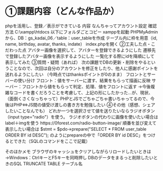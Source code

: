 <h1>①課題内容（どんな作品か）</h2>
phpを活用し、登録／表示ができている
内容
なんちゃってアカウント設定
確認方法
C:\xampp\htdocs 以下にフォルダごとコピー
xamppを起動
PHPMyAdminから、DB：gs_kadai_06／table：user_tableを作成
テーブル内に枠を用意（id, name, birthday, avatar, thanks, indate）
index.phpを開く
②工夫した点・こだわった点
アバター画像を選択して、アバターを登録できるようにした
遷移先で登録したアバター画像を表示するようにした
一覧化する際にidを降順にして表示してみた
③質問・疑問（あれば）
次の課題でDBの更新・削除をやるということなので、次回は自分のアカウントを修正をしたり、他人に感謝ポイントを送れるようにしたい （今時点ではthanksポイントが0のまま）
フロントとサーバーの使い分け
フロント：値をサーバーに渡す、結果をもらって描画に反映
サーバー：フロントから値をもらって判定、処理、値をフロントに返す
→今後複雑なコードを書くだろうことを考慮して、上記の形にしたかった…が、現状、（面倒くさくなっちゃって）PHPとJSでごちゃごちゃ書いちゃってるので、今後はPHP⇔JS間の値受け渡しの書き方を勉強したい
④その他（感想、シェアしたいことなんでも）
どれか一つを選択させて値を送りたいならラジオボタン（input type="radio"）を使う。
ラジオボタンの代わりに画像を使いたい場合はlabel＋imgを使う
https://0forest.com/radio-button-image/
順番を並び変えて表示したい場合は
$stmt = $pdo->prepare("SELECT * FROM user_table ORDER BY id DESC");
のようにprepareの中で「ORDER BY id DESC」をつけるとできた（SQLのコマンドをここで記載）

そのほかメモ
ブラウザのキャッシュをクリアしながらリロードしたいときは
→Windows：CtrlキーとF5キーを同時押し
DBのデータをまるっと削除したいときのSQL
TRUNCATE TABLE テーブル名
